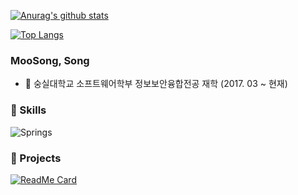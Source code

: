 [![Anurag's github stats](https://github-readme-stats.vercel.app/api?username=moosongsong)](https://github.com/anuraghazra/github-readme-stats)

[![Top Langs](https://github-readme-stats.vercel.app/api/top-langs/?username=moosongsong)](https://github.com/anuraghazra/github-readme-stats)

### MooSong, Song
- :school: 숭실대학교 소프트웨어학부 정보보안융합전공 재학 (2017. 03 ~ 현재)

### 🔭 Skills
![Spring](https://img.shields.io/badge/Spring-6db33f)s

### 🌱 Projects
[![ReadMe Card](https://github-readme-stats.vercel.app/api/pin/?username=moosongsong&repo=WEB_Project_ForeignLove)](https://github.com/moosongsong/WEB_Project_ForeignLove)

<!--
- 👯 I’m looking to collaborate on ...
- 🤔 I’m looking for help with ...
- 💬 Ask me about ...
- 📫 How to reach me: ...
- 😄 Pronouns: ...
- ⚡ Fun fact: ...
-->
